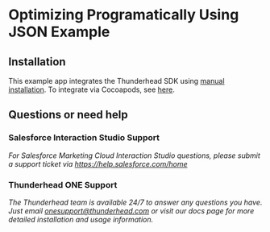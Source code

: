 # Optimizing Programatically Using JSON Example 

## Installation

This example app integrates the Thunderhead SDK using [manual installation](https://github.com/thunderheadone/one-sdk-ios#manual-installation).  To integrate via Cocoapods, see [here](https://github.com/thunderheadone/one-sdk-ios#cocoapods).

## Questions or need help

### Salesforce Interaction Studio Support
_For Salesforce Marketing Cloud Interaction Studio questions, please submit a support ticket via https://help.salesforce.com/home_

### Thunderhead ONE Support
_The Thunderhead team is available 24/7 to answer any questions you have. Just email onesupport@thunderhead.com or visit our docs page for more detailed installation and usage information._
